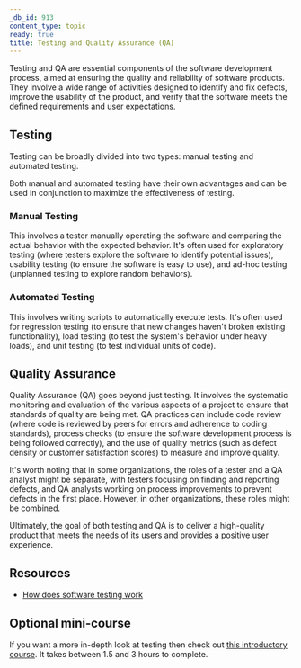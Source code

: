 ```yaml
---
_db_id: 913
content_type: topic
ready: true
title: Testing and Quality Assurance (QA)
---
```


Testing and QA are essential components of the software development process, aimed at ensuring the quality and reliability of software products. They involve a wide range of activities designed to identify and fix defects, improve the usability of the product, and verify that the software meets the defined requirements and user expectations.

## Testing

Testing can be broadly divided into two types: manual testing and automated testing.

Both manual and automated testing have their own advantages and can be used in conjunction to maximize the effectiveness of testing.

### Manual Testing

This involves a tester manually operating the software and comparing the actual behavior with the expected behavior. It's often used for exploratory testing (where testers explore the software to identify potential issues), usability testing (to ensure the software is easy to use), and ad-hoc testing (unplanned testing to explore random behaviors).

### Automated Testing 

This involves writing scripts to automatically execute tests. It's often used for regression testing (to ensure that new changes haven't broken existing functionality), load testing (to test the system's behavior under heavy loads), and unit testing (to test individual units of code).

## Quality Assurance

Quality Assurance (QA) goes beyond just testing. It involves the systematic monitoring and evaluation of the various aspects of a project to ensure that standards of quality are being met. QA practices can include code review (where code is reviewed by peers for errors and adherence to coding standards), process checks (to ensure the software development process is being followed correctly), and the use of quality metrics (such as defect density or customer satisfaction scores) to measure and improve quality.

It's worth noting that in some organizations, the roles of a tester and a QA analyst might be separate, with testers focusing on finding and reporting defects, and QA analysts working on process improvements to prevent defects in the first place. However, in other organizations, these roles might be combined.

Ultimately, the goal of both testing and QA is to deliver a high-quality product that meets the needs of its users and provides a positive user experience.

## Resources 

- [How does software testing work](https://www.ibm.com/topics/software-testing#:~:text=Software%20testing%20is%20the%20process,development%20costs%20and%20improving%20performance.)

## Optional mini-course

If you want a more in-depth look at testing then check out [this introductory course](https://alison.com/course/introduction-to-software-testing-revised?utm_source=alison_user&utm_medium=affiliates&utm_campaign=31931242). It takes between 1.5 and 3 hours to complete.